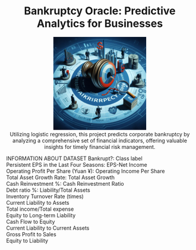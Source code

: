 <div align="center">
  <h1>Bankruptcy Oracle: Predictive Analytics for Businesses</h1>
</div>
<div align="center">
  <img src="Assets/img1.jpeg" alt="Project Image" width="250"> <BR>
  Utilizing logistic regression, this project predicts corporate bankruptcy by analyzing a comprehensive set of financial indicators, offering valuable insights for timely financial risk management.
</div>


INFORMATION ABOUT DATASET 
Bankrupt?: Class label <BR>
Persistent EPS in the Last Four Seasons: EPS-Net Income <BR>
Operating Profit Per Share (Yuan ¥): Operating Income Per Share <BR>
Total Asset Growth Rate: Total Asset Growth <BR>
Cash Reinvestment %: Cash Reinvestment Ratio <BR>
Debt ratio %: Liability/Total Assets <BR>
Inventory Turnover Rate (times) <BR>
Current Liability to Assets <BR>
Total income/Total expense <BR>
Equity to Long-term Liability <BR>
Cash Flow to Equity <BR>
Current Liability to Current Assets <BR>
Gross Profit to Sales <BR>
Equity to Liability<BR> 


